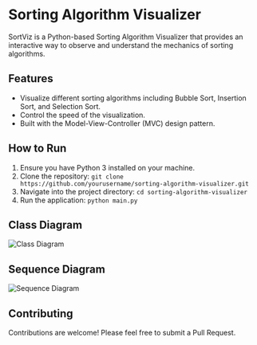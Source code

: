 # Sorting Algorithm Visualizer

SortViz is a Python-based Sorting Algorithm Visualizer that provides an interactive way to observe and understand the mechanics of sorting algorithms.

## Features

- Visualize different sorting algorithms including Bubble Sort, Insertion Sort, and Selection Sort.
- Control the speed of the visualization.
- Built with the Model-View-Controller (MVC) design pattern.

## How to Run

1. Ensure you have Python 3 installed on your machine.
2. Clone the repository: `git clone https://github.com/yourusername/sorting-algorithm-visualizer.git`
3. Navigate into the project directory: `cd sorting-algorithm-visualizer`
4. Run the application: `python main.py`

## Class Diagram

![Class Diagram](https://github.com/paoloamato2/SortViz/assets/69688166/580b6625-8c3e-4186-8373-2f02c47fb3b5)

## Sequence Diagram

![Sequence Diagram](https://github.com/paoloamato2/SortViz/assets/69688166/58a2de17-3c6a-48d0-86e0-330e058dd1a1)

## Contributing

Contributions are welcome! Please feel free to submit a Pull Request.
